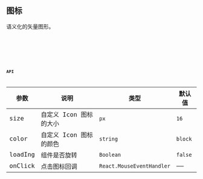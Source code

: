 ## 图标

语义化的矢量图形。

<code
  src="./demo1.tsx"
  title="基础用法"
  desc="本套组件库内置了一些Icon图标，可以直接使用。"
/>

<code
  src="./demo4.tsx"
  title="基础用法"
  desc="自定义Icon图标颜色"
/>

<code
  src="./demo3.tsx"
  title="基础用法"
  desc="不同主题的Icon"
/>

<code
  src="./demo2.tsx"
  title="loading 状态和 图标大小"
  desc="设置按钮在加载中状态"
/>

## API

| 参数    | 说明                   | 类型                      | 默认值  |
| ------- | ---------------------- | ------------------------- | ------- |
| size    | 自定义 Icon 图标的大小 | `px`                      | `16`    |
| color   | 自定义 Icon 图标的颜色 | `string`                  | `block` |
| loadIng | 组件是否旋转           | `Boolean`                 | `false` |
| onClick | 点击图标回调           | `React.MouseEventHandler` | ——      |
